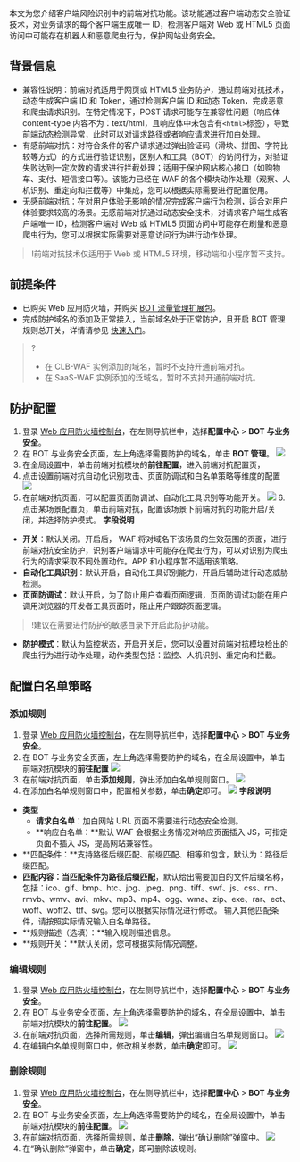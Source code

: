 本文为您介绍客户端风险识别中的前端对抗功能。该功能通过客户端动态安全验证技术，对业务请求的每个客户端生成唯一 ID，检测客户端对 Web 或 HTML5 页面访问中可能存在机器人和恶意爬虫行为，保护网站业务安全。

## 背景信息
- 兼容性说明：前端对抗适用于网页或 HTML5 业务防护，通过前端对抗技术，动态生成客户端 ID 和 Token，通过检测客户端 ID 和动态 Token，完成恶意和爬虫请求识别。在特定情况下，POST 请求可能存在兼容性问题（响应体 content-type 内容不为：text/html，且响应体中未包含有`<html>`标签），导致前端动态检测异常，此时可以对请求路径或者响应请求进行加白处理。
- 有感前端对抗：对符合条件的客户请求通过弹出验证码（滑块、拼图、字符比较等方式）的方式进行验证识别，区别人和工具（BOT）的访问行为，对验证失败达到一定次数的请求进行拦截处理；适用于保护网站核心接口（如购物车、支付、短信接口等）。该能力已经在 WAF 的各个模块动作处理（观察、人机识别、重定向和拦截等）中集成，您可以根据实际需要进行配置使用。
- 无感前端对抗：在对用户体验无影响的情况完成客户端行为检测，适合对用户体验要求较高的场景。无感前端对抗通过动态安全技术，对请求客户端生成客户端唯一 ID，检测客户端对 Web 或 HTML5 页面访问中可能存在刷量和恶意爬虫行为，您可以根据实际需要对恶意访问行为进行动作处理。
>!前端对抗技术仅适用于 Web 或 HTML5 环境，移动端和小程序暂不支持。

## 前提条件
- 已购买 Web 应用防火墙，并购买 [BOT 流量管理扩展包](https://cloud.tencent.com/document/product/627/11730#bot-.E8.A1.8C.E4.B8.BA.E7.AE.A1.E7.90.86.E4.BB.B7.E6.A0.BC.E8.AF.B4.E6.98.8E)。
- 完成防护域名的添加及正常接入，当前域名处于正常防护，且开启 BOT 管理规则总开关，详情请参见 [快速入门](https://cloud.tencent.com/document/product/627/18635)。
>?
>- 在 CLB-WAF 实例添加的域名，暂时不支持开通前端对抗。
>- 在 SaaS-WAF 实例添加的泛域名，暂时不支持开通前端对抗。

## 防护配置
1. 登录 [Web 应用防火墙控制台](https://console.cloud.tencent.com/guanjia/tea-botconfig)，在左侧导航栏中，选择**配置中心** > **BOT 与业务安全**。
2. 在 BOT 与业务安全页面，左上角选择需要防护的域名，单击 **BOT 管理**。
![](https://qcloudimg.tencent-cloud.cn/raw/6ebbdba50530929ed734fc9743584008.png)
3.	在全局设置中，单击前端对抗模块的**前往配置**，进入前端对抗配置页，
4.	点击设置前端对抗自动化识别攻击、页面防调试和白名单策略等维度的配置
![](https://qcloudimg.tencent-cloud.cn/raw/3757f221479bb4cbccf7f66b94d6ec87.png)
5. 在前端对抗页面，可以配置页面防调试、自动化工具识别等功能开关。
![](https://qcloudimg.tencent-cloud.cn/raw/472db80350fe5d68e1a3e820165a5c80.png)
6.点击某场景配置页，单击前端对抗，配置该场景下前端对抗的功能开启/关闭，并选择防护模式。
**字段说明**
 - **开关**：默认关闭。开启后， WAF 将对域名下该场景的生效范围的页面，进行前端对抗安全防护，识别客户端请求中可能存在爬虫行为，可以对识别为爬虫行为的请求采取不同处置动作。APP 和小程序暂不适用该策略。
 - **自动化工具识别**：默认开启，自动化工具识别能力，开启后辅助进行动态威胁检测。
  - **页面防调试**：默认开启，为了防⽌⽤户查看⻚⾯逻辑，⻚⾯防调试功能在⽤户调⽤浏览器的开发者工具页面时，阻⽌⽤户跟踪⻚⾯逻辑。
>!建议在需要进行防护的敏感目录下开启此防护功能。
>
 
 -   **防护模式**：默认为监控状态，开启开关后，您可以设置对前端对抗模块检出的爬虫行为进行动作处理，动作类型包括：监控、人机识别、重定向和拦截。




## 配置白名单策略
### 添加规则
1. 登录 [Web 应用防火墙控制台](https://console.cloud.tencent.com/guanjia/tea-botconfig)，在左侧导航栏中，选择**配置中心** > **BOT 与业务安全**。
2. 在 BOT 与业务安全页面，左上角选择需要防护的域名，在全局设置中，单击前端对抗模块的**前往配置**
![](https://qcloudimg.tencent-cloud.cn/raw/6ebbdba50530929ed734fc9743584008.png)
3. 在前端对抗页面，单击**添加规则**，弹出添加白名单规则窗口。
![](https://qcloudimg.tencent-cloud.cn/raw/d2627419e930838cfe569b20a7d2bb05.png)
4. 在添加白名单规则窗口中，配置相关参数，单击**确定**即可。
![](https://qcloudimg.tencent-cloud.cn/raw/d529aa5778b685a26b783b0ebf1d0e68.png)
**字段说明**
 - **类型**
    - **请求白名单**：加白网站 URL 页面不需要进行动态安全检测。
    - **响应白名单：**默认 WAF 会根据业务情况对响应页面插入 JS，可指定页面不插入 JS，提高网站兼容性。
 - **匹配条件：**支持路径后缀匹配、前缀匹配、相等和包含，默认为：路径后缀匹配。
 - **匹配内容：**当匹配条件为**路径后缀匹配**，默认给出需要加白的文件后缀名称，包括：ico、gif、bmp、htc、jpg、jpeg、png、tiff、swf、js、css、rm、rmvb、wmv、avi、mkv、mp3、mp4、ogg、wma、zip、exe、rar、eot、woff、woff2、ttf、svg。您可以根据实际情况进行修改。 输入其他匹配条件，请按照实际情况输入白名单路径。
 - **规则描述（选填）：**输入规则描述信息。
 - **规则开关：**默认关闭，您可根据实际情况调整。

### 编辑规则
1. 登录 [Web 应用防火墙控制台](https://console.cloud.tencent.com/guanjia/tea-botconfig)，在左侧导航栏中，选择**配置中心** > **BOT 与业务安全**。
2. 在 BOT 与业务安全页面，左上角选择需要防护的域名，在全局设置中，单击前端对抗模块的**前往配置**。
![](https://qcloudimg.tencent-cloud.cn/raw/6ebbdba50530929ed734fc9743584008.png)
3. 在前端对抗页面，选择所需规则，单击**编辑**，弹出编辑白名单规则窗口。
![](https://qcloudimg.tencent-cloud.cn/raw/8408ab53aac3b970bd438cb5036fb9e8.png)
4. 在编辑白名单规则窗口中，修改相关参数，单击**确定**即可。
![](https://qcloudimg.tencent-cloud.cn/raw/cf1ae735f2e1951c9a060adf02ed1638.png)

### 删除规则
1. 登录 [Web 应用防火墙控制台](https://console.cloud.tencent.com/guanjia/tea-botconfig)，在左侧导航栏中，选择**配置中心** > **BOT 与业务安全**。
2. 在 BOT 与业务安全页面，左上角选择需要防护的域名，在全局设置中，单击前端对抗模块的**前往配置**。
![](https://qcloudimg.tencent-cloud.cn/raw/6ebbdba50530929ed734fc9743584008.png)
3. 在前端对抗页面，选择所需规则，单击**删除**，弹出“确认删除”弹窗中。
![](https://qcloudimg.tencent-cloud.cn/raw/a91f2d04cf9944503d372b70dc518b76.png)
4. 在“确认删除”弹窗中，单击**确定**，即可删除该规则。
